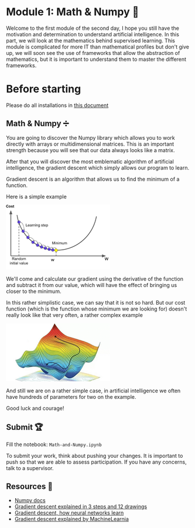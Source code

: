 # Module 1: Math & Numpy :pencil:

Welcome to the first module of the second day, I hope you still have the motivation and determination to understand artificial intelligence. In this part, we will look at the mathematics behind supervised learning. This module is complicated for more IT than mathematical profiles but don't give up, we will soon see the use of frameworks that allow the abstraction of mathematics, but it is important to understand them to master the different frameworks.

# Before starting

Please do all installations in [this document](./SETUP.md)

## Math & Numpy :heavy_division_sign:

You are going to discover the Numpy library which allows you to work directly with arrays or multidimensional matrices. This is an important strength because you will see that our data always looks like a matrix.

After that you will discover the most emblematic algorithm of artificial intelligence, the gradient descent which simply allows our program to learn.

Gradient descent is an algorithm that allows us to find the minimum of a function.

Here is a simple example

![easy_gradient_descent](./images/gradient-descent-2d.png)

We'll come and calculate our gradient using the derivative of the function and subtract it from our value, which will have the effect of bringing us closer to the minimum.

In this rather simplistic case, we can say that it is not so hard. But our cost function (which is the function whose minimum we are looking for) doesn't really look like that very often, a rather complex example

![easy_gradient_descent](./images/gradient-descent-3d.png)

And still we are on a rather simple case, in artificial intelligence we often have hundreds of parameters for two on the example.

Good luck and courage!


## Submit :trophy:

Fill the notebook: ``Math-and-Numpy.ipynb``

To submit your work, think about pushing your changes. It is important to push so that we are able to assess participation.
If you have any concerns, talk to a supervisor.

## Resources :book:

 - [Numpy docs](https://numpy.org/doc/)
 - [Gradient descent explained in 3 steps and 12 drawings](https://www.charlesbordet.com/fr/gradient-descent/#ensuite)
 - [Gradient descent, how neural networks learn](https://www.youtube.com/watch?v=IHZwWFHWa-w)
 - [Gradient descent explained by MachineLearnia](https://www.youtube.com/watch?v=rcl_YRyoLIY)
